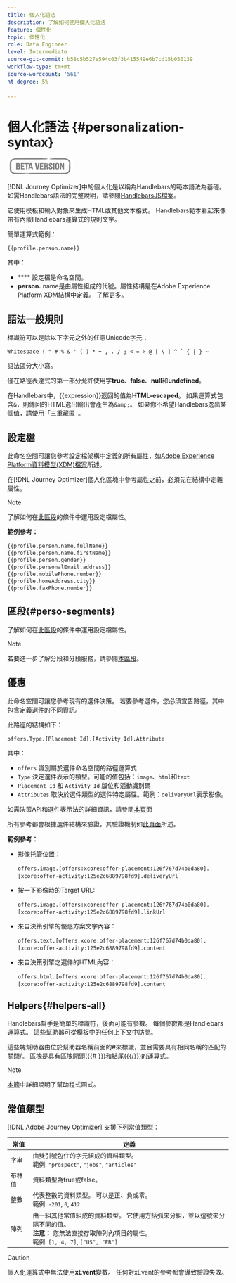 ```yaml
---
title: 個人化語法
description: 了解如何使用個人化語法
feature: 個性化
topic: 個性化
role: Data Engineer
level: Intermediate
source-git-commit: b58c5b527e594c03f3b415549e6b7cd15b050139
workflow-type: tm+mt
source-wordcount: '561'
ht-degree: 5%

---
```



# 個人化語法 {#personalization-syntax}

![](../assets/do-not-localize/badge.png)

[!DNL Journey Optimizer]中的個人化是以稱為Handlebars的範本語法為基礎。
如需Handlebars語法的完整說明，請參閱[HandlebarsJS檔案](https://handlebarsjs.com/)。

它使用模板和輸入對象來生成HTML或其他文本格式。 Handlebars範本看起來像帶有內嵌Handlebars運算式的規則文字。

簡單運算式範例：

```
{{profile.person.name}}
```

其中：

* **** 設定檔是命名空間。
* **person.** name是由屬性組成的代號。屬性結構是在Adobe Experience Platform XDM結構中定義。 [了解更多](https://experienceleague.adobe.com/docs/experience-platform/xdm/home.html?lang=zh-Hant)。

## 語法一般規則

標識符可以是除以下字元之外的任意Unicode字元：

```
Whitespace ! " # % & ' ( ) * + , . / ; < = > @ [ \ ] ^ ` { | } ~
```

語法區分大小寫。

僅在路徑表達式的第一部分允許使用字&#x200B;**true**、**false**、**null**&#x200B;和&#x200B;**undefined**。

在Handlebars中，{{expression}}返回的值為&#x200B;**HTML-escaped**。 如果運算式包含`&`，則傳回的HTML逸出輸出會產生為`&amp;`。 如果你不希望Handlebars逸出某個值，請使用「三重藏匿」。

## 設定檔

此命名空間可讓您參考設定檔架構中定義的所有屬性，如[Adobe Experience Platform資料模型(XDM)檔案](https://experienceleague.adobe.com/docs/experience-platform/xdm/home.html)所述。

在[!DNL Journey Optimizer]個人化區塊中參考屬性之前，必須先在結構中定義屬性。

>[!NOTE]
>
>了解如何在[此區段](functions/helpers.md#if-function)的條件中運用設定檔屬性。

**範例參考：**

```
{{profile.person.name.fullName}}
{{profile.person.name.firstName}}
{{profile.person.gender}}
{{profile.personalEmail.address}}
{{profile.mobilePhone.number}}
{{profile.homeAddress.city}}
{{profile.faxPhone.number}}
```

## 區段{#perso-segments}

了解如何在[此區段](functions/helpers.md#if-function)的條件中運用設定檔屬性。

>[!NOTE]
>若要進一步了解分段和分段服務，請參閱[本區段](../segment/about-segments.md)。


## 優惠

此命名空間可讓您參考現有的選件決策。
若要參考選件，您必須宣告路徑，其中包含定義選件的不同資訊。

此路徑的結構如下：

```
offers.Type.[Placement Id].[Activity Id].Attribute
```

其中：

* `offers` 識別屬於選件命名空間的路徑運算式
* `Type`  決定選件表示的類型。可能的值包括：`image`、`html`和`text`
* `Placement Id` 和 `Activity Id` 版位和活動識別碼
* `Attributes` 取決於選件類型的選件特定屬性。範例：`deliveryUrl`表示影像。

如需決策API和選件表示法的詳細資訊，請參閱[本頁面](../../using/offers/api-reference/decisions-api/deliver-offers.md)

所有參考都會根據選件結構來驗證，其驗證機制如[此頁面](personalization-validation.md)所述。

**範例參考：**

* 影像托管位置：

   `offers.image.[offers:xcore:offer-placement:126f767d74b0da80].[xcore:offer-activity:125e2c6889798fd9].deliveryUrl`

* 按一下影像時的Target URL:

   `offers.image.[offers:xcore:offer-placement:126f767d74b0da80].[xcore:offer-activity:125e2c6889798fd9].linkUrl`

* 來自決策引擎的優惠方案文字內容：

   `offers.text.[offers:xcore:offer-placement:126f767d74b0da80].[xcore:offer-activity:125e2c6889798fd9].content`

* 來自決策引擎之選件的HTML內容：

   `offers.html.[offers:xcore:offer-placement:126f767d74b0da80].[xcore:offer-activity:125e2c6889798fd9].content`


## Helpers{#helpers-all}

Handlebars幫手是簡單的標識符，後面可能有參數。
每個參數都是Handlebars運算式。 這些幫助器可從模板中的任何上下文中訪問。

這些塊幫助器由位於幫助器名稱前面的#來標識，並且需要具有相同名稱的匹配的關閉/。
區塊是具有區塊開頭({{# }})和結尾({{/}})的運算式。


>[!NOTE]
>
>[本節](functions/helpers.md)中詳細說明了幫助程式函式。


## 常值類型

[!DNL Adobe Journey Optimizer] 支援下列常值類型：

| 常值 | 定義 |
| ------- | ---------- |
| 字串 | 由雙引號包住的字元組成的資料類型。 <br>範例: `"prospect"`, `"jobs"`, `"articles"` |
| 布林值 | 資料類型為true或false。 |
| 整數 | 代表整數的資料類型。 可以是正、負或零。 <br>範例: `-201`, `0`, `412` |
| 陣列 | 由一組其他常值組成的資料類型。 它使用方括弧來分組，並以逗號來分隔不同的值。<br> **注意：** 您無法直接存取陣列內項目的屬性。<br> 範例: `[1, 4, 7]`, `["US", "FR"]` |

>[!CAUTION]
>
>個人化運算式中無法使用&#x200B;**xEvent**&#x200B;變數。 任何對xEvent的參考都會導致驗證失敗。
